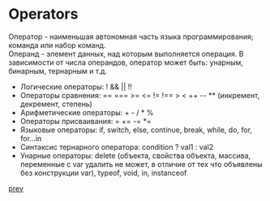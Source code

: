 <h1>Operators</h1>

<div>
Оператор - наименьшая автономная часть языка программирования; команда или набор команд.<br/>
Операнд - элемент данных, над которым выполняется операция.
В зависимости от числа операндов, оператор может быть: унарным, бинарным, тернарным и т.д.
</div>

<ul>
<li>
Логические операторы: ! && || !!
</li>
<li>
Операторы сравнения: == === >= <= != !== > < ++ -- ** (инкремент, декремент, степень)
</li>
<li>
Арифметические операторы: + - / * %
</li>
<li>
Операторы присваивания: = += -= *=
</li>
<li>
Языковые операторы: if, switch, else, continue, break, while, do, for, for...in
</li>
<li>
Синтаксис тернарного оператора: condition ? val1 : val2
</li>
<li>
Унарные операторы: delete (объекта, свойства объекта, массива, переменные с var удалить не может, в отличие от тех что объявлены без конструкции var),
typeof, void, in, instanceof
</li>
</ul>

<a href="05.md">prev</a>
